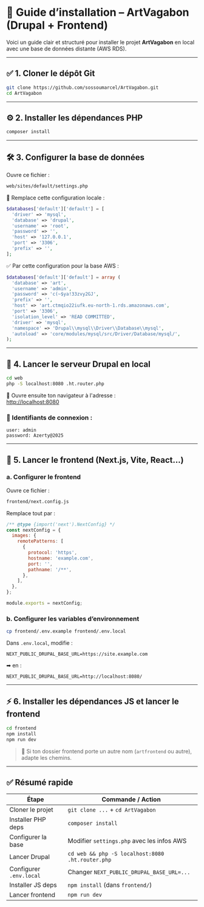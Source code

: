# 📘 Guide d’installation – ArtVagabon (Drupal + Frontend)

Voici un guide clair et structuré pour installer le projet **ArtVagabon** en local avec une base de données distante (AWS RDS).

---

## ✅ 1. Cloner le dépôt Git

```bash
git clone https://github.com/sossoumarcel/ArtVagabon.git
cd ArtVagabon
```

---

## ⚙️ 2. Installer les dépendances PHP

```bash
composer install
```

---

## 🛠️ 3. Configurer la base de données

Ouvre ce fichier :

```bash
web/sites/default/settings.php
```

🔁 Remplace cette configuration locale :

```php
$databases['default']['default'] = [
  'driver' => 'mysql',
  'database' => 'drupal',
  'username' => 'root',
  'password' => '',
  'host' => '127.0.0.1',
  'port' => '3306',
  'prefix' => '',
];
```

✅ Par cette configuration pour la base AWS :

```php
$databases['default']['default'] = array (
  'database' => 'art',
  'username' => 'admin',
  'password' => 'c(~$ya!33zvy2GJ',
  'prefix' => '',
  'host' => 'art.ctmqio22iufk.eu-north-1.rds.amazonaws.com',
  'port' => '3306',
  'isolation_level' => 'READ COMMITTED',
  'driver' => 'mysql',
  'namespace' => 'Drupal\\mysql\\Driver\\Database\\mysql',
  'autoload' => 'core/modules/mysql/src/Driver/Database/mysql/',
);
```

---

## 🚀 4. Lancer le serveur Drupal en local

```bash
cd web
php -S localhost:8080 .ht.router.php
```

📍 Ouvre ensuite ton navigateur à l'adresse :  
[http://localhost:8080](http://localhost:8080)

### 🔑 Identifiants de connexion :

```text
user: admin
password: Azerty@2025
```

---

## 🎨 5. Lancer le frontend (Next.js, Vite, React...)

### a. Configurer le frontend

Ouvre ce fichier :

```bash
frontend/next.config.js
```

Remplace tout par :

```js
/** @type {import('next').NextConfig} */
const nextConfig = {
  images: {
    remotePatterns: [
      {
        protocol: 'https',
        hostname: 'example.com',
        port: '',
        pathname: '/**',
      },
    ],
  },
};

module.exports = nextConfig;
```

### b. Configurer les variables d’environnement

```bash
cp frontend/.env.example frontend/.env.local
```

Dans `.env.local`, modifie :

```
NEXT_PUBLIC_DRUPAL_BASE_URL=https://site.example.com
```

➡ en :

```
NEXT_PUBLIC_DRUPAL_BASE_URL=http://localhost:8080/
```

---

## ⚡ 6. Installer les dépendances JS et lancer le frontend

```bash
cd frontend
npm install
npm run dev
```

> 📌 Si ton dossier frontend porte un autre nom (`artfrontend` ou autre), adapte les chemins.

---

## ✅ Résumé rapide

| Étape                    | Commande / Action                                   |
|--------------------------|-----------------------------------------------------|
| Cloner le projet         | `git clone ...` + `cd ArtVagabon`                  |
| Installer PHP deps       | `composer install`                                 |
| Configurer la base       | Modifier `settings.php` avec les infos AWS         |
| Lancer Drupal            | `cd web && php -S localhost:8080 .ht.router.php`   |
| Configurer `.env.local`  | Changer `NEXT_PUBLIC_DRUPAL_BASE_URL=...`          |
| Installer JS deps        | `npm install` (dans `frontend/`)                   |
| Lancer frontend          | `npm run dev`                                      |
